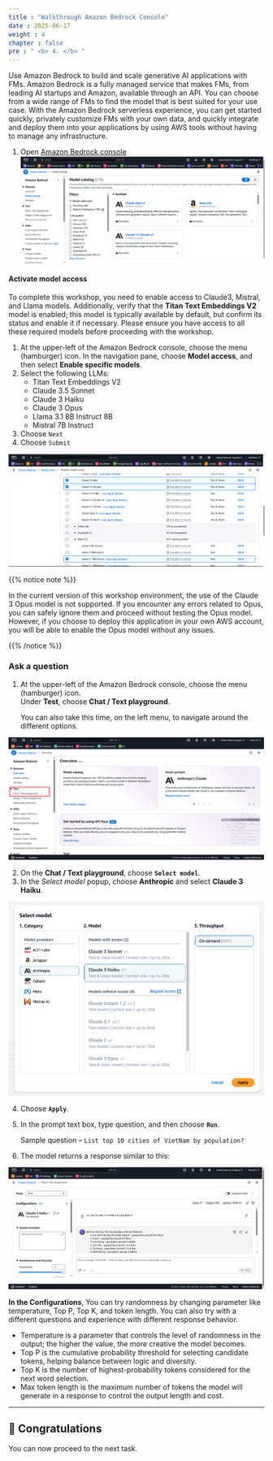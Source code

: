 ```yaml
---
title : "Walkthrough Amazon Bedrock Console"
date : 2025-06-17
weight : 4
chapter : false
pre : " <b> 4. </b> "
---
```


Use Amazon Bedrock to build and scale generative AI applications with FMs. Amazon Bedrock is a fully managed service that makes FMs, from leading AI startups and Amazon, available through an API. You can choose from a wide range of FMs to find the model that is best suited for your use case. With the Amazon Bedrock serverless experience, you can get started quickly, privately customize FMs with your own data, and quickly integrate and deploy them into your applications by using AWS tools without having to manage any infrastructure.
1. Open [Amazon Bedrock console](https://console.aws.amazon.com/bedrock/home)
![ConnectPrivate](https://github.com/PVinhP/PPV_Workshop_01/blob/main/Workshop/static/images/anh/anh19.png?raw=true)
#### Activate model access

To complete this workshop, you need to enable access to Claude3, Mistral, and Llama models. Additionally, verify that the **Titan Text Embeddings V2** model is enabled; this model is typically available by default, but confirm its status and enable it if necessary. Please ensure you have access to all these required models before proceeding with the workshop.

1. At the upper-left of the Amazon Bedrock console, choose the menu (hamburger) icon. In the navigation pane, choose **Model access**, and then select **Enable specific models**.
2. Select the following LLMs:
   - Titan Text Embeddings V2
   - Claude 3.5 Sonnet
   - Claude 3 Haiku
   - Claude 3 Opus
   - Llama 3.1 8B Instruct 8B
   - Mistral 7B Instruct
3. Choose `Next`
4. Choose `Submit`

![ConnectPrivate](https://github.com/PVinhP/PPV_Workshop_01/blob/main/Workshop/static/images/anh/anh20.png?raw=true)


{{% notice note %}}

In the current version of this workshop environment, the use of the Claude 3 Opus model is not supported. If you encounter any errors related to Opus, you can safely ignore them and proceed without testing the Opus model. However, if you choose to deploy this application in your own AWS account, you will be able to enable the Opus model without any issues.

{{% /notice %}}

### Ask a question

1. At the upper-left of the Amazon Bedrock console, choose the menu (hamburger) icon.  
   Under **Test**, choose **Chat / Text playground**.

   You can also take this time, on the left menu, to navigate around the different options.

![ConnectPrivate](https://github.com/PVinhP/PPV_Workshop_01/blob/main/Workshop/static/images/4.Activatemodelaccess/011.png?raw=true)

2. On the **Chat / Text playground**, choose **`Select model`**.
3. In the *Select model* popup, choose **Anthropic** and select **Claude 3 Haiku**.



![ConnectPrivate](https://github.com/PVinhP/PPV_Workshop_01/blob/main/Workshop/static/images/4.Activatemodelaccess/002.png?raw=true)

4. Choose **`Apply`**.

5. In the prompt text box, type question, and then choose **`Run`**.

   Sample question – `List top 10 cities of VietNam by population?`

6. The model returns a response similar to this:

![ConnectPrivate](https://github.com/PVinhP/PPV_Workshop_01/blob/main/Workshop/static/images/4.Activatemodelaccess/402.png?raw=true)

**In the Configurations**, 
You can try randomness by changing parameter like temperature, Top P, Top K, and token length. You can also try with a different questions and experience with different response behavior.
- Temperature is a parameter that controls the level of randomness in the output; the higher the value, the more creative the model becomes. 
- Top P is the cumulative probability threshold for selecting candidate tokens, helping balance between logic and diversity. 
- Top K is the number of highest-probability tokens considered for the next word selection. 
- Max token length is the maximum number of tokens the model will generate in a response to control the output length and cost.

---
## 🎉 Congratulations

You can now proceed to the next task.
